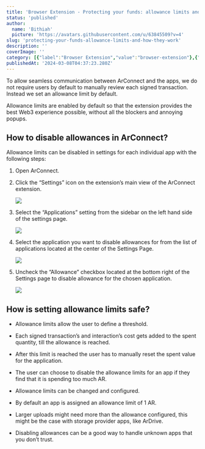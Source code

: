 ```yaml
---
title: 'Browser Extension - Protecting your funds: allowance limits and how they work'
status: 'published'
author:
  name: 'Bithiah'
  picture: 'https://avatars.githubusercontent.com/u/63845509?v=4'
slug: 'protecting-your-funds-allowance-limits-and-how-they-work'
description: ''
coverImage: ''
category: [{"label":"Browser Extension","value":"browser-extension"},{"value":"wallet-management","label":"Wallet management"}]
publishedAt: '2024-03-08T04:37:23.280Z'
---
```


To allow seamless communication between ArConnect and the apps, we do not require users by default to manually review each signed transaction. Instead we set an allowance limit by default.

Allowance limits are enabled by default so that the extension provides the best Web3 experience possible, without all the blockers and annoying popups.

## How to disable allowances in ArConnect?

Allowance limits can be disabled in settings for each individual app with the following steps:

1. Open ArConnect.

2. Click the “Settings” icon on the extension’s main view of the ArConnect extension.

    ![](/images/screen-shot-2024-03-28-at-12.33.13-am-AxNT.png)

3. Select the “Applications” setting from the sidebar on the left hand side of the settings page.

    ![](/images/screen-shot-2024-03-28-at-12.33.45-am-c0Mz.png)

4. Select the application you want to disable allowances for from the list of applications located at the center of the Settings Page.

    ![](/images/screen-shot-2024-03-28-at-12.34.11-am-c1Nz.png)

5. Uncheck the “Allowance” checkbox located at the bottom right of the Settings page to disable allowance for the chosen application.

    ![](/images/screen-shot-2024-03-28-at-12.34.35-am-U3OD.png)

## How is setting allowance limits safe?

- Allowance limits allow the user to define a threshold.

- Each signed transaction’s and interaction’s cost gets added to the spent quantity, till the allowance is reached.

- After this limit is reached the user has to manually reset the spent value for the application.

- The user can choose to disable the allowance limits for an app if they find that it is spending too much AR.

- Allowance limits can be changed and configured.

- By default an app is assigned an allowance limit of 1 AR.

- Larger uploads might need more than the allowance configured, this might be the case with storage provider apps, like ArDrive.

- Disabling allowances can be a good way to handle unknown apps that you don’t trust.

